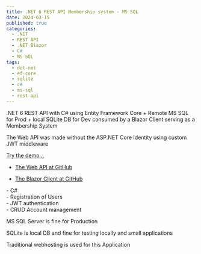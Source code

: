 ```yaml
---
title: .NET 6 REST API Membership system - MS SQL
date: 2024-03-15
published: true
categories:
  - .NET
  - REST API
  - .NET Blazor
  - C#
  - MS SQL
tags:
  - dot-net
  - ef-core
  - sqlite
  - c#
  - ms-sql
  - rest-api
---
```



.NET 6 REST API with C# using Entity Framework Core + Remote MS SQL for Prod + local SQLite DB for Dev consumed by a Blazor Client serving as a Membership System

<p>The Web API was made without the ASP.NET Core Identity using custom JWT middleware</p>

<p><a href="https://blazor.signup.mssql.persteenolsen.com" target="_blank" title="Blazor + Web API in .NET 6 Membership System">Try the demo...</a></p>

<ul>
<li>
<a href="https://github.com/persteenolsen/dotnet-6-signup-mssql-api" target="_blank">The Web API at GitHub</a>
</li>
<li>

<a href="https://github.com/persteenolsen/blazor-signup-mssql" target="_blank">The Blazor Client at GitHub</a>
</li>
</ul>

<p>
- C#<br />
- Registration of Users<br />
- JWT authentication<br />
- CRUD Account management<br />
</p>

<p>MS SQL Server is fine for Production</p> 

<p>SQLite is local DB and fine for testing locally and small applications</p>

<p>Traditional webhosting is used for this Application</p>